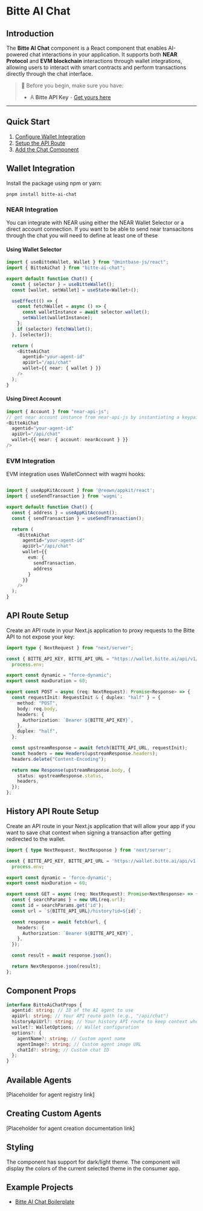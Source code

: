 # Bitte AI Chat

## Introduction

The **Bitte AI Chat** component is a React component that enables AI-powered chat interactions in your application. It supports both **NEAR Protocol** and **EVM blockchain** interactions through wallet integrations, allowing users to interact with smart contracts and perform transactions directly through the chat interface.

> 🔑 Before you begin, make sure you have:
>
> - A **Bitte API Key** - [Get yours here](placeholder-link-for-api-key)

---

## Quick Start

1. [Configure Wallet Integration](#wallet-integration)
2. [Setup the API Route](#api-route-setup)
3. [Add the Chat Component](#basic-usage)

## Wallet Integration

Install the package using npm or yarn:

```
pnpm install bitte-ai-chat
```

### NEAR Integration

You can integrate with NEAR using either the NEAR Wallet Selector or a direct account connection. If you want to be able to send near transacitons through the chat you will need to define at least one of these

#### Using Wallet Selector

```typescript
import { useBitteWallet, Wallet } from "@mintbase-js/react";
import { BitteAiChat } from "bitte-ai-chat";

export default function Chat() {
  const { selector } = useBitteWallet();
  const [wallet, setWallet] = useState<Wallet>();

  useEffect(() => {
    const fetchWallet = async () => {
      const walletInstance = await selector.wallet();
      setWallet(walletInstance);
    };
    if (selector) fetchWallet();
  }, [selector]);

  return (
    <BitteAiChat
      agentid="your-agent-id"
      apiUrl="/api/chat"
      wallet={{ near: { wallet } }}
    />
  );
}
```

#### Using Direct Account

```typescript
import { Account } from "near-api-js";
// get near account instance from near-api-js by instantiating a keypair
<BitteAiChat
  agentid="your-agent-id"
  apiUrl="/api/chat"
  wallet={{ near: { account: nearAccount } }}
/>
```

### EVM Integration

EVM integration uses WalletConnect with wagmi hooks:

```typescript

import { useAppKitAccount } from '@reown/appkit/react';
import { useSendTransaction } from 'wagmi';

export default function Chat() {
  const { address } = useAppKitAccount();
  const { sendTransaction } = useSendTransaction();

  return (
    <BitteAiChat
      agentid="your-agent-id"
      apiUrl="/api/chat"
      wallet={{
        evm: {
          sendTransaction,
          address
        }
      }}
    />
  );
}
```

## API Route Setup

Create an API route in your Next.js application to proxy requests to the Bitte API to not expose your key:

```typescript
import type { NextRequest } from "next/server";

const { BITTE_API_KEY, BITTE_API_URL = "https://wallet.bitte.ai/api/v1/chat" } =
  process.env;

export const dynamic = "force-dynamic";
export const maxDuration = 60;

export const POST = async (req: NextRequest): Promise<Response> => {
  const requestInit: RequestInit & { duplex: "half" } = {
    method: "POST",
    body: req.body,
    headers: {
      Authorization: `Bearer ${BITTE_API_KEY}`,
    },
    duplex: "half",
  };

  const upstreamResponse = await fetch(BITTE_API_URL, requestInit);
  const headers = new Headers(upstreamResponse.headers);
  headers.delete("Content-Encoding");

  return new Response(upstreamResponse.body, {
    status: upstreamResponse.status,
    headers,
  });
};
```

## History API Route Setup

Create an API route in your Next.js application that will allow your app if you want to save chat context when signing a transaction after getting redirected to the wallet.

```typescript
import { type NextRequest, NextResponse } from 'next/server';

const { BITTE_API_KEY, BITTE_API_URL = 'https://wallet.bitte.ai/api/v1' } =
  process.env;

export const dynamic = 'force-dynamic';
export const maxDuration = 60;

export const GET = async (req: NextRequest): Promise<NextResponse> => {
  const { searchParams } = new URL(req.url);
  const id = searchParams.get('id');
  const url = `${BITTE_API_URL}/history?id=${id}`;

  const response = await fetch(url, {
    headers: {
      Authorization: `Bearer ${BITTE_API_KEY}`,
    },
  });

  const result = await response.json();

  return NextResponse.json(result);
};
```

## Component Props

```typescript
interface BitteAiChatProps {
  agentid: string; // ID of the AI agent to use
  apiUrl: string; // Your API route path (e.g., "/api/chat")
  historyApiUrl?: string; // Your history API route to keep context when signing transactions
  wallet?: WalletOptions; // Wallet configuration
  options?: {
    agentName?: string; // Custom agent name
    agentImage?: string; // Custom agent image URL
    chatId?: string; // Custom chat ID
  };
}
```

## Available Agents

[Placeholder for agent registry link]

## Creating Custom Agents

[Placeholder for agent creation documentation link]

## Styling

The component has support for dark/light theme. The component will display the colors of the current selected theme in the consumer app.

## Example Projects

- [Bitte AI Chat Boilerplate](placeholder-for-boilerplate-link)
